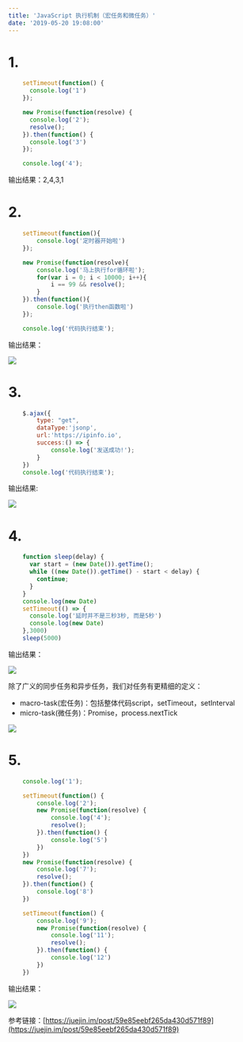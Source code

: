 ```yaml
---
title: 'JavaScript 执行机制（宏任务和微任务）'
date: '2019-05-20 19:08:00'
---   
```

# 1.

```javascript
    setTimeout(function() {
      console.log('1')
    });

    new Promise(function(resolve) {
      console.log('2');
      resolve();
    }).then(function() {
      console.log('3')
    });

    console.log('4');
```

输出结果：2,4,3,1

# 2.

```javascript
    setTimeout(function(){
        console.log('定时器开始啦')
    });

    new Promise(function(resolve){
        console.log('马上执行for循环啦');
        for(var i = 0; i < 10000; i++){
            i == 99 && resolve();
        }
    }).then(function(){
        console.log('执行then函数啦')
    });

    console.log('代码执行结束');
```

输出结果：

![](https://img-blog.csdnimg.cn/20190520185333919.png)

# 3.

```javascript
    $.ajax({
        type: "get",
        dataType:'jsonp',
        url:'https://ipinfo.io',
        success:() => {
            console.log('发送成功!');
        }
    })
    console.log('代码执行结束');
```

输出结果:

![](https://img-blog.csdnimg.cn/2019052018581091.png)

# 4.

```javascript
    function sleep(delay) {
      var start = (new Date()).getTime();
      while ((new Date()).getTime() - start < delay) {
        continue;
      }
    }
    console.log(new Date)
    setTimeout(() => {
      console.log('延时并不是三秒3秒, 而是5秒')
      console.log(new Date)
    },3000)
    sleep(5000)
```

输出结果：

![](https://img-blog.csdnimg.cn/20190520190352223.png?x-oss-processimage/watermark,type_ZmFuZ3poZW5naGVpdGk,shadow_10,text_aHR0cHM6Ly9ibG9nLmNzZG4ubmV0L3h1dG9uZ2Jhbw,size_16,color_FFFFFF,t_70)

除了广义的同步任务和异步任务，我们对任务有更精细的定义：

* macro-task(宏任务)：包括整体代码script，setTimeout，setInterval
* micro-task(微任务)：Promise，process.nextTick

![](https://img-blog.csdnimg.cn/20190520190711802.png?x-oss-processimage/watermark,type_ZmFuZ3poZW5naGVpdGk,shadow_10,text_aHR0cHM6Ly9ibG9nLmNzZG4ubmV0L3h1dG9uZ2Jhbw,size_16,color_FFFFFF,t_70)

# 5.

```javascript
    console.log('1');

    setTimeout(function() {
        console.log('2');
        new Promise(function(resolve) {
            console.log('4');
            resolve();
        }).then(function() {
            console.log('5')
        })
    })
    new Promise(function(resolve) {
        console.log('7');
        resolve();
    }).then(function() {
        console.log('8')
    })

    setTimeout(function() {
        console.log('9');
        new Promise(function(resolve) {
            console.log('11');
            resolve();
        }).then(function() {
            console.log('12')
        })
    })
```

输出结果：

![](https://img-blog.csdnimg.cn/20190520191413523.png)

参考链接：[https://juejin.im/post/59e85eebf265da430d571f89](https://juejin.im/post/59e85eebf265da430d571f89)